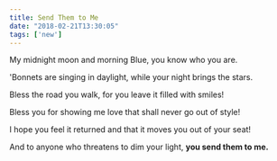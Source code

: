 ```yaml
---
title: Send Them to Me
date: "2018-02-21T13:30:05"
tags: ['new']
---
```


My midnight moon and morning Blue, you know who you are.

'Bonnets are singing in daylight, while your night brings the stars.

Bless the road you walk, for you leave it filled with smiles!

Bless you for showing me love that shall never go out of style!

I hope you feel it returned and that it moves you out of your seat!

And to anyone who threatens to dim your light, <strong>you send them to me.</strong>